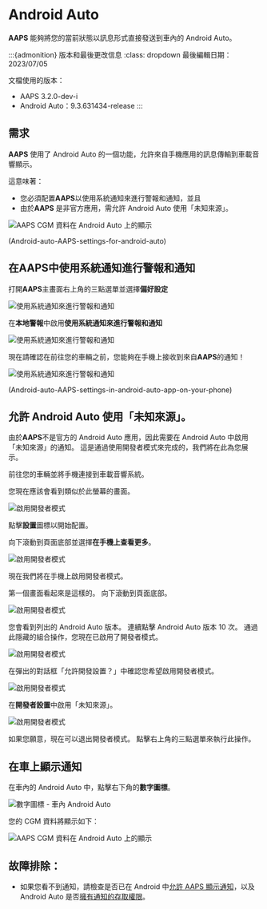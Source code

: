 # Android Auto

**AAPS** 能夠將您的當前狀態以訊息形式直接發送到車內的 Android Auto。

:::{admonition} 版本和最後更改信息 :class: dropdown 最後編輯日期：2023/07/05

文檔使用的版本：

* AAPS 3.2.0-dev-i
* Android Auto：9.3.631434-release :::

## 需求

**AAPS** 使用了 Android Auto 的一個功能，允許來自手機應用的訊息傳輸到車載音響顯示。

這意味著：

* 您必須配置**AAPS**以使用系統通知來進行警報和通知，並且
* 由於**AAPS** 是非官方應用，需允許 Android Auto 使用「未知來源」。

![AAPS CGM 資料在 Android Auto 上的顯示](../images/android_auto_01.png)

(Android-auto-AAPS-settings-for-android-auto)

## 在**AAPS**中使用系統通知進行警報和通知

打開**AAPS**主畫面右上角的三點選單並選擇**偏好設定**

![使用系統通知來進行警報和通知](../images/android_auto_02.png)

在**本地警報**中啟用**使用系統通知來進行警報和通知**

![使用系統通知來進行警報和通知](../images/android_auto_03.png)

現在請確認在前往您的車輛之前，您能夠在手機上接收到來自**AAPS**的通知！

![使用系統通知來進行警報和通知](../images/android_auto_04.png)

(Android-auto-AAPS-settings-in-android-auto-app-on-your-phone)

## 允許 Android Auto 使用「未知來源」。

由於**AAPS**不是官方的 Android Auto 應用，因此需要在 Android Auto 中啟用「未知來源」的通知。 這是通過使用開發者模式來完成的，我們將在此為您展示。

前往您的車輛並將手機連接到車載音響系統。

您現在應該會看到類似於此螢幕的畫面。

![啟用開發者模式](../images/android_auto_05.png)

點擊**設置**圖標以開始配置。

向下滾動到頁面底部並選擇**在手機上查看更多**。

![啟用開發者模式](../images/android_auto_06.png)

現在我們將在手機上啟用開發者模式。

第一個畫面看起來是這樣的。 向下滾動到頁面底部。

![啟用開發者模式](../images/android_auto_07.png)

您會看到列出的 Android Auto 版本。 連續點擊 Android Auto 版本 10 次。 通過此隱藏的組合操作，您現在已啟用了開發者模式。

![啟用開發者模式](../images/android_auto_08.png)

在彈出的對話框「允許開發設置？」中確認您希望啟用開發者模式。

![啟用開發者模式](../images/android_auto_09.png)

在**開發者設置**中啟用「未知來源」。

![啟用開發者模式](../images/android_auto_10.png)

如果您願意，現在可以退出開發者模式。 點擊右上角的三點選單來執行此操作。

## 在車上顯示通知

在車內的 Android Auto 中，點擊右下角的**數字圖標**。

![數字圖標 - 車內 Android Auto](../images/android_auto_11.png)

您的 CGM 資料將顯示如下：

![AAPS CGM 資料在 Android Auto 上的顯示](../images/android_auto_01.png)

## 故障排除：

* 如果您看不到通知，請檢查是否已在 Android 中[允許 AAPS 顯示通知](Android-auto-AAPS-settings-for-android-auto)，以及 Android Auto 是否[擁有通知的存取權限](Android-auto-AAPS-settings-in-android-auto-app-on-your-phone)。